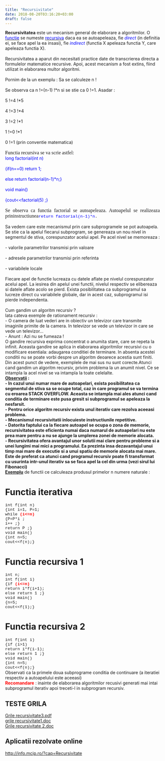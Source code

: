 ```yaml
---
title: "Recursivitate"
date: 2018-08-20T03:16:20+03:00
draft: false
---
```


<html>
  <body>
    <div class="wiki" id="content_view" style="display: block;">
<span style="display: block; font-family: "Times New Roman",serif; font-size: 16px; text-align: justify;"><strong>Recursivitatea</strong> este un mecanism general de elaborare a algoritmilor. O <u><span style="color: #0000ff;">functie</span></u> se numeste <u><span style="color: #0000ff;">recursiva</span></u> daca ea se autoapeleaza, fie <em><span style="color: #0000ff;">direct</span></em> (in definitia ei, se face apel la ea insasi), fie <em><span style="color: #0000ff;">indirect</span></em> (functia X apeleaza functia Y, care apeleaza functia X).</span><br />
<span style="display: block; font-family: "Times New Roman",serif; font-size: 16px; text-align: justify;">Recursivitatea a aparut din necesitati practice date de transcrierea directa a formulelor matematice recursive. Apoi, acest mecanism a fost extins, fiind utilizat in elaborarea multor algoritmi.</span><br />
<span style="display: block; font-family: "Times New Roman",serif; font-size: 16px; text-align: justify;">Pornim de la un exemplu : Sa se calculeze n !</span><br />
<span style="display: block; font-family: "Times New Roman",serif; font-size: 16px; text-align: justify;">Se observa ca n !=(n-1) !*n si se stie ca 0 !=1. Asadar :</span><br />
<span style="display: block; font-family: "Times New Roman",serif; font-size: 16px; text-align: justify;">5 !=4 !*5</span><br />
<span style="display: block; font-family: "Times New Roman",serif; font-size: 16px; text-align: justify;">4 !=3 !*4</span><br />
<span style="display: block; font-family: "Times New Roman",serif; font-size: 16px; text-align: justify;">3 !=2 !*1</span><br />
<span style="display: block; font-family: "Times New Roman",serif; font-size: 16px; text-align: justify;">1 !=0 !*1</span><br />
<span style="display: block; font-family: "Times New Roman",serif; font-size: 16px; text-align: justify;">0 !=1 (prin conventie matematica)</span><br />
<span style="font-family: 'Times New Roman','serif'; font-size: 16px;">Functia recursiva se va scrie astfel:</span><br />
<span style="color: #0000ff; display: block; font-family: "Courier New"; font-size: 13.3333px; text-align: justify;">long factorial(int n)</span><br />
<span style="color: #0000ff; display: block; font-family: "Courier New"; font-size: 13.3333px; text-align: justify;">{if(n==0) return 1;</span><br />
<span style="color: #0000ff; display: block; font-family: "Courier New"; font-size: 13.3333px; text-align: justify;">else return factorial(n-1)*n;}</span><br />
<span style="color: #0000ff; display: block; font-family: "Courier New"; font-size: 13.3333px; text-align: justify;">void main()</span><br />
<span style="color: #0000ff; display: block; font-family: "Courier New"; font-size: 13.3333px; text-align: justify;">{cout&lt;&lt;factorial(5) ;}</span><br />
<span style="display: block; text-align: justify;"><span style="font-family: 'Times New Roman','serif'; font-size: 16px;">Se observa ca functia factorial se autoapeleaza. Autoapelul se realizeaza prininstructiunea</span><span style="color: #0000ff; font-family: 'Courier New'; font-size: 13.3333px;">return factorial(n-1)*n</span><span style="font-family: 'Courier New'; font-size: 13.3333px;">.</span></span><br />
<span style="display: block; font-family: "Times New Roman",serif; font-size: 16px; text-align: justify;">Sa vedem care este mecanismul prin care subprogramele se pot autoapela. Se stie ca la apelul fiecarui subprogram, se genereaza un nou nivel in segmentul de stiva, corespunzator acelui apel. Pe acel nivel se memoreaza :</span><br />
<span style="display: block; font-family: "Times New Roman",serif; font-size: 16px; text-align: justify;">- valorile parametrilor transmisi prin valoare</span><br />
<span style="display: block; font-family: "Times New Roman",serif; font-size: 16px; text-align: justify;">- adresele parametrilor transmisi prin referinta</span><br />
<span style="display: block; font-family: "Times New Roman",serif; font-size: 16px; text-align: justify;">- variabilele locale</span><br />
Fiecare apel de functie lucreaza cu datele aflate pe nivelul corespunzator acelui apel. La iesirea din apelul unei functii, nivelul respectiv se elibereaza si datele aflate acolo se pierd. Exista posibilitatea ca subprogramul sa lucreze direct cu variabilele globale, dar in acest caz, subprogramul isi pierde independenta.<br />
<br />
Cum gandim un algoritm recursiv ?<br />
Iata cateva exemple de rationament recursiv :<br />
- O camera de luat vederi are in obiectiv un televizor care transmite imaginile primite de la camera. In televizor se vede un televizor in care se vede un televizor…<br />
- Anunt : Azi nu se fumeaza !<br />
O gandire recursiva exprima concentrat o anumita stare, care se repeta la infinit. Aceasta gandire se aplica in elaborarea algoritmilor recursivi cu o modificare esentiala: adaugarea conditiei de terminare. In absenta acestei conditii nu se poate vorbi despre un algoritm deoarece acestia sunt finiti. Din acest punct de vedere, exemplele de mai sus nu sunt corecte.Atunci cand gandim un algoritm recursiv, privim problema la un anumit nivel. Ce se intampla la acel nivel se va intampla la toate celelalte.<br />
<strong><u>Observatii</u> :</strong><br />
<strong>- In cazul unui numar mare de autoapelari, exista posibilitatea ca segmentul de stiva sa se ocupe total, caz in care programul se va termina cu eroarea STACK OVERFLOW. Aceasta se intampla mai ales atunci cand conditia de terminare este pusa gresit si subprogramul se apeleaza la nesfarsit.</strong><br />
<strong>- Pentru orice algoritm recursiv exista unul iterativ care rezolva aceeasi problema.</strong><br />
<strong>- Mecanismul recursivitatii inlocuieste instructiunile repetitive.</strong><br />
<strong>- Datorita faptului ca la fiecare autoapel se ocupa o zona de memorie, recursivitatea este eficienta numai daca numarul de autoapelari nu este prea mare pentru a nu se ajunge la umplerea zonei de memorie alocata.</strong><br />
<strong>- Recursivitatea ofera avantajul unor solutii mai clare pentru probleme si a unei lungimi mai mici a programului. Ea prezinta insa dezavantajul unui timp mai mare de executie si a unui spatiu de memorie alocata mai mare. Este de preferat ca atunci cand programul recursiv poate fi transformat cu usurinta intr-unul iterativ sa se faca apel la cel din urma (vezi sirul lui Fibonacci)</strong><br />
<strong><u>Exemplu</u></strong> de functii ce calculeaza produsul primelor n numere naturale :<br />
<h1 id="toc0"><a name="Functia iterativa"></a>Functia iterativa</h1>
 <span style="font-family: 'Courier New'; font-size: 13.3333px;">int f(int n)</span><br />
<span style="font-family: 'Courier New'; font-size: 13.3333px;">{int i=1, P=1;</span><br />
<span style="font-family: 'Courier New'; font-size: 13.3333px;"> while <strong><span style="color: #ff0000;">(i&lt;=n)</span></strong></span><br />
<span style="font-family: 'Courier New'; font-size: 13.3333px;"> {P=P*i ;</span><br />
<span style="font-family: 'Courier New'; font-size: 13.3333px;"> i++ ;}</span><br />
<span style="font-family: 'Courier New'; font-size: 13.3333px;">return P ;}</span><br />
<span style="font-family: 'Courier New'; font-size: 13.3333px;"> void main()</span><br />
<span style="font-family: 'Courier New'; font-size: 13.3333px;">{int n=5;</span><br />
<span style="font-family: 'Courier New'; font-size: 13.3333px;"> cout&lt;&lt;f(n);}</span><br />
<h1 id="toc1"><a name="Functia recursiva 1"></a>Functia recursiva 1</h1>
 <span style="font-family: 'Courier New'; font-size: 13.3333px;">int n;</span><br />
<span style="font-family: 'Courier New'; font-size: 13.3333px;">int f(int i)</span><br />
<span style="font-family: 'Courier New'; font-size: 13.3333px;">{if <strong><span style="color: #ff0000;">(i&lt;=n)</span></strong></span><br />
<span style="font-family: 'Courier New'; font-size: 13.3333px;"> return i*f(i+1);</span><br />
<span style="font-family: 'Courier New'; font-size: 13.3333px;">else return 1 ;}</span><br />
<span style="font-family: 'Courier New'; font-size: 13.3333px;">void main()</span><br />
<span style="font-family: 'Courier New'; font-size: 13.3333px;">{n=5;</span><br />
<span style="font-family: 'Courier New'; font-size: 13.3333px;"> cout&lt;&lt;f(1);}</span><br />
<h1 id="toc2"><a name="Functia recursiva 2"></a>Functia recursiva 2</h1>
 <span style="font-family: 'Courier New'; font-size: 13.3333px;">int f(int i)</span><br />
<span style="font-family: 'Courier New'; font-size: 13.3333px;">{if (i&gt;1)</span><br />
<span style="font-family: 'Courier New'; font-size: 13.3333px;"> return i*f(i-1);</span><br />
<span style="font-family: 'Courier New'; font-size: 13.3333px;">else return 1 ;}</span><br />
<span style="font-family: 'Courier New'; font-size: 13.3333px;">void main()</span><br />
<span style="font-family: 'Courier New'; font-size: 13.3333px;">{int n=5;</span><br />
<span style="font-family: 'Courier New'; font-size: 13.3333px;"> cout&lt;&lt;f(n);}</span><br />
Observati ca la primele doua subprograme conditia de continuare (a iteratiei respectiv a autoapelului este aceeasi)<br />
<strong><span style="color: #ff0000;">Recomandare</span></strong> : inainte de elaborarea algoritmilor recusivi generati mai intai subprogramul iterativ apoi treceti-l in subprogram recursiv.<br />
<h2 id="toc3"><a name="Functia recursiva 2-TESTE GRILA"></a>TESTE GRILA</h2>
 <a href="/files/Grile%20recursivitate3.pdf">Grile recursivitate3.pdf</a><br />
<a href="/files/grile%20recursivitate1.doc">grile recursivitate1.doc</a><br />
<a href="/files/Grile%20recursivitate%202.doc">Grile recursivitate 2.doc</a><br />
<h2 id="toc4"><a name="Functia recursiva 2-Aplicatii rezolvate online"></a><strong>Aplicatii rezolvate online</strong></h2>
 <a class="wiki_link_ext" href="http://info.mcip.ro/?cap=Recursivitate" rel="nofollow">http://info.mcip.ro/?cap=Recursivitate</a>
    </div>
  </body>
</html>